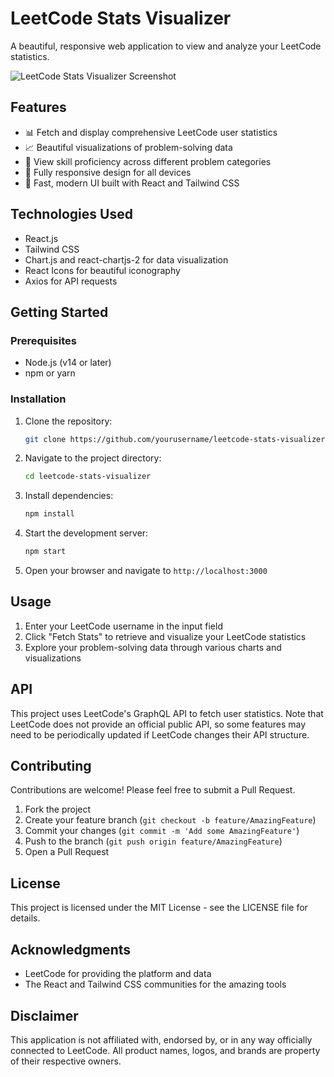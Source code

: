 # LeetCode Stats Visualizer

A beautiful, responsive web application to view and analyze your LeetCode statistics.

![LeetCode Stats Visualizer Screenshot](https://i.imgur.com/example.png)

## Features

- 📊 Fetch and display comprehensive LeetCode user statistics
- 📈 Beautiful visualizations of problem-solving data
- 🎯 View skill proficiency across different problem categories
- 📱 Fully responsive design for all devices
- 🚀 Fast, modern UI built with React and Tailwind CSS

## Technologies Used

- React.js
- Tailwind CSS
- Chart.js and react-chartjs-2 for data visualization
- React Icons for beautiful iconography
- Axios for API requests

## Getting Started

### Prerequisites

- Node.js (v14 or later)
- npm or yarn

### Installation

1. Clone the repository:
   ```bash
   git clone https://github.com/yourusername/leetcode-stats-visualizer.git
   ```

2. Navigate to the project directory:
   ```bash
   cd leetcode-stats-visualizer
   ```

3. Install dependencies:
   ```bash
   npm install
   ```

4. Start the development server:
   ```bash
   npm start
   ```

5. Open your browser and navigate to `http://localhost:3000`

## Usage

1. Enter your LeetCode username in the input field
2. Click "Fetch Stats" to retrieve and visualize your LeetCode statistics
3. Explore your problem-solving data through various charts and visualizations

## API

This project uses LeetCode's GraphQL API to fetch user statistics. Note that LeetCode does not provide an official public API, so some features may need to be periodically updated if LeetCode changes their API structure.

## Contributing

Contributions are welcome! Please feel free to submit a Pull Request.

1. Fork the project
2. Create your feature branch (`git checkout -b feature/AmazingFeature`)
3. Commit your changes (`git commit -m 'Add some AmazingFeature'`)
4. Push to the branch (`git push origin feature/AmazingFeature`)
5. Open a Pull Request

## License

This project is licensed under the MIT License - see the LICENSE file for details.

## Acknowledgments

- LeetCode for providing the platform and data
- The React and Tailwind CSS communities for the amazing tools

## Disclaimer

This application is not affiliated with, endorsed by, or in any way officially connected to LeetCode. All product names, logos, and brands are property of their respective owners.
